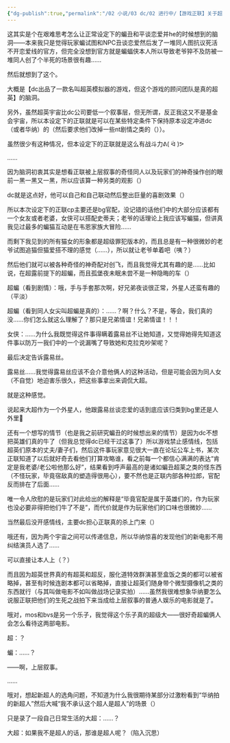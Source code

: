 ```yaml
---
{"dg-publish":true,"permalink":"/02 小说/03 dc/02 进行中/【游戏正联】关于超英模拟器/","noteIcon":""}
---
```


这其实是个在艰难思考怎么让正常设定下的蝙丑和平谈恋爱并he的时候想到的脑洞——本来我只是觉得玩家蝙试图和NPC丑谈恋爱然后发了一堆同人图抗议死活不开恋爱线的官方，但完全没想到官方就是蝙蝠侠本人所以导致老爷猝不及防被一堆同人创了个半死的场景很有趣……

然后就想到了这个。

大概是【dc出品了一款名叫超英模拟器的游戏，但这个游戏的顾问团队是真的超英】的脑洞。

另外，虽然超英宇宙比dc公司要低一个叙事层，但无所谓，反正我这又不是基金会宇宙，所以本设定下的正联就是可以在某些特定条件下保持原本设定冲进dc（或者华纳）的（然后要求他们改掉一些nt剧情之类的（））。

虽然很少有这种情况，但本设定下的正联就是这么有战斗力ᕕ( ᐛ )ᕗ

……

因为脑洞初衷其实是想看正联被上层叙事的奇怪同人以及玩家们的神奇操作创的眼前一黑一黑又一黑，所以应该算一种另类的观影（）

dc就是这点好，他可以自己和自己联动然后整出巨量的喜剧效果（）

所以本次设定下的正联cp主要还是bg官配，没记错的话他们中的大部分应该都有一个女友或者老婆，女侠可以搭配史蒂夫；老爷的话理论上我应该写蝙猫，但讲真我见过最多的蝙猫互动是在韦恩家族大冒险……

而剩下我见到的所有猫女的形象都是超级罪犯版本的，而且总是有一种很微妙的老爷试图追猫但猫爱搭不理的感觉（……），所以就让老爷单着吧（咦？）

然后他们就可以被各种奇怪的神奇配对创飞，而且我觉得尤其有趣的是……比如说，在超露前提下的超蝙，而且孤堡夜未眠未尝不是一种隐晦的车（）

超蝙（看到剧情）：哦，手与手套那次啊，好兄弟夜谈很正常，外星人还蛮有趣的（平淡）

超蝙（看到同人女尖叫超蝙是真的）：……？啊？什么？不是，等会，我们真的没……你们怎么就这么理解了？那只是兄弟情谊！兄弟情谊！！！

女侠：……为什么我既觉得这件事得瞒着露易丝不让她知道，又觉得她得先知道这件事以防万一我们中的一个说漏嘴了导致她和克拉克吵架呢？

最后决定告诉露易丝。

露易丝……我觉得露易丝应该不会介意他俩人的这种活动，但是可能会因为同人女（不自觉）地迫害乐很久，把这些事拿出来调侃大超。

就是这种感觉。

说起来大超作为一个外星人，他跟露易丝谈恋爱的话到底应该归类到bg里还是人外里🤔

还有一个想写的情节（也是我之前研究蝙丑的时候想出来的情节）是因为dc不想把英雄们真的牛了（但我总觉得dc已经干过这事了）所以游戏禁止感情线，包括超英们原本的丈夫/妻子们，然后这件事玩家意见很大一直在论坛公车上书，某次正联知道了以后就好奇去看他们打算攻略谁，看之前每一个都信心满满的表达“肯定是我老婆/老公啦他那么好”，结果看到呼声最高的是诸如蝙丑超莱之类的怪东西（不怪玩家，毕竟宿敌真的塑造得很用心），要不然也是正联内部各种拉郎，官配反而排在了后面……

唯一令人欣慰的是玩家们对此给出的解释是“毕竟官配是属于英雄们的，作为玩家也没必要非得把他们牛了不是”，而代价就是作为玩家他们的口味也很微妙……

当然最后没开感情线，主要dc担心正联真的杀上门来（）

哦还有，因为两个宇宙之间可以传递信息，所以华纳惊喜的发现他们的新电影不用纠结演员人选了……

可以直接让本人上（？）

而且因为超英世界真的有超英和超反，服化道特效群演甚至盒饭之类的都可以被省略掉，甚至有时候连剧本都可以省略掉，直接让超英们随身带个微型摄像机之类的东西就行（与其叫做电影不如叫做战场记录实拍）……虽然我很难想象华纳要怎么说服正联把他们的生死之战拍下来当成给上层叙事的普通人娱乐的电影就是了。

哦对，mos和bvs是另一个乐子，我觉得这个乐子真的超级大——很好奇超蝙俩人会怎么看待这两部电影。

超：？

蝙：……？

——啊，上层叙事。

……

哦对，想起新超人的选角问题，不知道为什么我很期待某部分过激粉看到“华纳拍的新超人”然后大喊“我不承认这个超人是超人”的场景（）

只是录了一段自己日常生活的大超：……？

大超：如果我不是超人的话，那谁是超人呢？（陷入沉思）